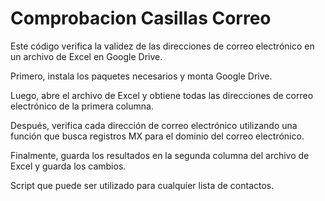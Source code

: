 # Comprobacion Casillas Correo

Este código verifica la validez de las direcciones de correo electrónico en un archivo de Excel en Google Drive. 

Primero, instala los paquetes necesarios y monta Google Drive. 

Luego, abre el archivo de Excel y obtiene todas las direcciones de correo electrónico de la primera columna. 

Después, verifica cada dirección de correo electrónico utilizando una función que busca registros MX para el dominio del correo electrónico. 

Finalmente, guarda los resultados en la segunda columna del archivo de Excel y guarda los cambios.


Script que puede ser utilizado para cualquier lista de contactos. 
